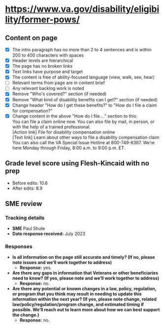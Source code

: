# https://www.va.gov/disability/eligibility/former-pows/

## Content on page

- [X] The intro paragraph has no more than 2 to 4 sentences and is within 200 to 400 characters with spaces
- [X] Header levels are hierarchical
- [X] The page has no broken links
- [X] Text links have purpose and target
- [X] The content is free of ability-focused language (view, walk, see, hear)
- [ ] Relevant terms from page are in content brief
- [ ] Any relevant backlog work is noted
- [X] Remove "Who's covered?" section (if needed)
- [X] Remove "What kind of disability benefits can I get?" section (if needed)
- [X] Change header "How do I get these benefits?" to "How do I file a claim for compensation?"
- [X] Change content in the above "How do I file...." section to this: </br>
You can file a claim online now. You can also file by mail, in person, or with the help of a trained professional.</br>
[Action link] File for disability compensation online</br>
[Text link] Learn about other ways to file a disability compensation claim</br>
You can also call the VA Special Issue Hotline at 800-749-8387. We’re here Monday through Friday, 8:00 a.m. to 9:00 p.m. ET.

## Grade level score using Flesh-Kincaid with no prep
- Before edits: 10.6
- After edits: 8.9

## SME review

### Tracking details

- **SME** Paul Shute
- **Date response received:** July 2023

### Responses

- **Is all information on the page still accurate and timely? (If no, please note issues and we’ll work together to address)**
  - **Response:** yes.
- **Are there any gaps in information that Veterans or other beneficiaries need to know? (If yes, please note and we’ll work together to address)**
  - **Response:** no.
- **Are there any potential or known changes in a law, policy, regulation, or program that you think may result in needing to update this information within the next year? (If yes, please note change, related law/policy/regulation/program change, and estimated timing if possible. We’ll reach out to learn more about how we can best support the change.)**
  - **Response:** no.

